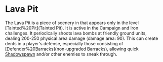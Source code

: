 # Lava Pit

The Lava Pit is a piece of scenery in that appears only in the level [Tainted%20Pit](Tainted Pit). It is active in the Campaign and Iron challenges. It periodically shoots lava bombs at friendly ground units, dealing 200-250 physical area damage (damage area: 90). This can create dents in a player's defense, especially those consisting of [Defender%20Barracks](non-upgraded Barracks), allowing quick [Shadowspawn](Shadowspawn) and/or other enemies to sneak through.